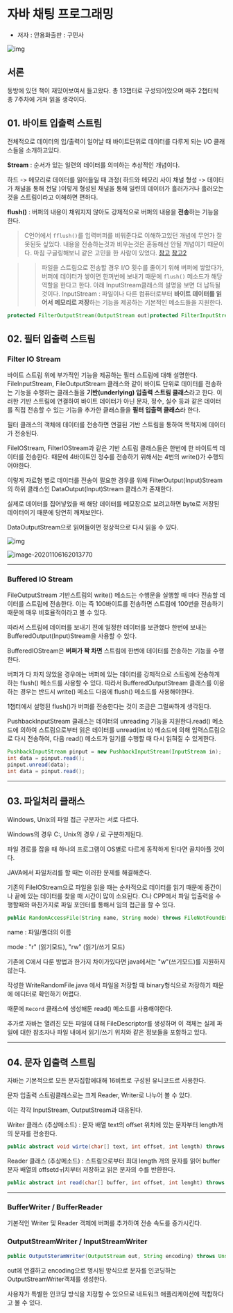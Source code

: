 # 자바 채팅 프로그래밍
-  저자 : 안용화출판 : 구민사

![img](https://lh3.googleusercontent.com/o23ryh16hSUFauzreVRSO7w6x9ccCaarF74Av5fg7SkZFietxLoJx99PgI8UPybLCwTWgiEIoYZpJvhRh1PsvbS_fVg0ClgVZ9J61ik3g2Hlu_m1amlJmvXHbIZcv6m2CdOBe1YN)

## 서론

동방에 있던 책이 재밌어보여서 들고왔다.
총 13챕터로 구성되어있으며 매주 2챕터씩 총 7주차에 거쳐 읽을 생각이다.

## 01. 바이트 입출력 스트림

전체적으로 데이터의 입/출력이 일어날 때 바이트단위로 데이터를 다루게 되는 I/O 클래스들을 소개하고있다.

**Stream** : 순서가 있는 일련의 데이터를 의미하는 추상적인 개념이다.

하드 -> 메모리로 데이터를 읽어들일 때 과정( 하드와 메모리 사이 채널 형성 -> 데이터가 채널을 통해 전달 )이렇게 형성된 채널을 통해 일련의 데이터가 흘러가거나 흘러오는것을 스트림이라고 이해하면 편하다.

**flush()** : 버퍼의 내용이 채워지지 않아도 강제적으로 버퍼의 내용을 **전송**하는 기능을 한다.

> C언어에서 `fflush()`를 입력버퍼를 비워준다로 이해하고있던 개념에 무언가 잘못된듯 싶었다. 내용을 전송하는것과 비우는것은 혼동해선 안될 개념이기 때문이다.
> 마침 구글링해보니 같은 고민을 한 사람이 있었다. [참고](https://m.blog.naver.com/PostView.nhn?blogId=klh1514&logNo=120190269672&proxyReferer=https:%2F%2Fwww.google.com%2F) [참고2](https://okky.kr/article/97122) 

> > 파일을 스트림으로 전송할 경우 I/O 횟수를 줄이기 위해 버퍼에 쌓았다가, 버퍼에 데이터가 쌓이면 한꺼번에 보내기 때문에 `flush()` 메소드가 해당 역할을 한다고 한다.
> > 아래 InputStream클래스의 설명을 보면 더 납득될 것이다.
> > InputStream : 파일이나 다른 컴퓨터로부터 **바이트 데이터를 읽어서 메모리로 저장**하는 기능을 제공하는 기본적인 메소드들을 지원한다.

```java
protected FilterOutputStream(OutputStream out)protected FilterInputStream(InputStream in)
```



## 02. 필터 입출력 스트림

### Filter IO Stream

바이트 스트림 위에 부가적인 기능을 제공하는 필터 스트림에 대해 설명한다.
FileInputStream, FileOutputStream 클래스와 같이 바이트 단위로 데이터를 전송하는 기능을 수행하는 클래스들을 **기반(underlying) 입출력 스트림 클래스**라고 한다.
이러한 기반 스트림에 연결하여 바이트 데이터가 아닌 문자, 정수, 실수 등과 같은 데이터를 직접 전송할 수 있는 기능을 추가한 클래스들을 **필터 입출력 클래스**라 한다.

필터 클래스의 객체에 데이터를 전송하면 연결된 기반 스트림을 통하여 목적지에 데이터가 전송된다.

FileIOStream, FilterIOStream과 같은 기반 스트림 클래스들은 한번에 한 바이트씩 데이터를 전송한다. 때문에 4바이트인 정수를 전송하기 위해서는 4번의 write()가 수행되어야한다.

이렇게 자료형 별로 데이터를 전송이 필요한 경우를 위해 FilterOutput(Input)Stream의 하위 클래스인 DataOutput(Input)Stream 클래스가 존재한다.

실제로 데이터를 집어넣었을 때 해당 데이터를 메모장으로 보려고하면 byte로 저장된 데이터이기 때문에 당연히 깨져보인다.

DataOutputStream으로 읽어들이면 정상적으로 다시 읽을 수 있다.

![img](https://lh6.googleusercontent.com/S0Jdwhv_pIzPTL2jZq45TVbogxGNHIErAdkfhZEoDQP4ung7qMB2-kK8qbvQglmKfG9dM-rvSDOHUmi46nifPXzSoXZR2KV4eLZQn-ZH_3Vv4u1qtAV_atP8WbmilZtUdPttdI9f)

![image-20201106162013770](https://lh5.googleusercontent.com/yp2gTQQg4t0bh_9Y1Rhg5uBCbKNjtcuIhcciHYFR-9AvARLEVDyObYvhzpkgqd7n7XMVOKr3jxbEwEdKxQamaC8Dcn7A6h04sZOiDWvnePOA32NPQDO_95N43QELOVLQk8I76uGt)

---



### Buffered IO Stream

FileOutputStream 기반스트림의 write() 메소드는 수행문을 실행할 때 마다 전송할 데이터를 스트림에 전송한다. 이는 즉 100바이트를 전송하면 스트림에 100번을 전송하기 때문에 매우 비효율적이라고 볼 수 있다.

따라서 스트림에 데이터를 보내기 전에 일정한 데이터를 보관했다 한번에 보내는 BufferedOutput(Input)Stream을 사용할 수 있다.

BufferedIOStream은 **버퍼가 꽉 차면** 스트림에 한번에 데이터를 전송하는 기능을 수행한다.

버퍼가 다 차지 않았을 경우에는 버퍼에 있는 데이터를 강제적으로 스트림에 전송하게 하는 flush() 메소드를 사용할 수 있다. 따라서 BufferedOutputStream 클래스를 이용하는 경우는 반드시 write() 메소드 다음에 flush() 메소드를 사용해야한다.

1챕터에서 설명된 flush()가 버퍼를 전송한다는 것이 조금은 그럴싸하게 생각된다.

PushbackInputStream 클래스는 데이터의 unreading 기능을 지원한다.read() 메소드에 의하여 스트림으로부터 읽은 데이터를 unread(int b) 메소드에 의해 입력스트림으로 다시 전송하여, 다음 read() 메소드가 일기를 수행할 때 다시 읽혀질 수 있게한다.

```java 
PushbackInputStream pinput = new PushbackInputStream(InputStream in);
int data = pinput.read();
pinput.unread(data);
int data = pinput.read();
```

---



## 03. 파일처리 클래스

Windows, Unix의 파일 접근 구분자는 서로 다르다.

Windows의 경우 C:\, Unix의 경우 / 로 구분하게된다.

파일 경로를 잡을 때 하나의 프로그램이 OS별로 다르게 동작하게 된다면 골치아플 것이다.

JAVA에서 파일처리를 할 때는 이러한 문제를 해결해준다.



기존의 FileIOStream으로 파일을 읽을 때는 순차적으로 데이터를 읽기 때문에 중간이나 끝에 있는 데이터를 찾을 때 시간이 많이 소요된다. C나 CPP에서 파일 입출력을 수행할때와 마찬가지로 파일 포인터를 통해서 임의 접근을 할 수 있다.

```java
public RandomAccessFile(String name, String mode) throws FileNotFoundException
```

name : 파일/폴더의 이름

mode : "r" (읽기모드), "rw" (읽기/쓰기 모드)

기존에 C에서 다룬 방법과 한가지 차이가있다면 java에서는 "w"(쓰기모드)를 지원하지 않는다.



작성한 WriteRandomFile.java 에서 파일을 저장할 때 binary형식으로 저장하기 때문에 에디터로 확인하기 어렵다.

때문에 `Record` 클래스에 생성해둔 read() 메소드를 사용해야한다.



추가로 자바는 열려진 모든 파일에 대해 FileDescriptor를 생성하며 이 객체는 실제 파일에 대한 참조자나 파일 내에서 읽기/쓰기 위치와 같은 정보들을 포함하고 있다.

---

## 04. 문자 입출력 스트림

자바는 기본적으로 모든 문자집합에대해 16비트로 구성된 유니코드르 사용한다.

문자 입출력 스트림클래스로는 크게 Reader, Writer로 나누어 볼 수 있다.

이는 각각 InputStream, OutputStream과 대응된다.



Writer 클래스 (추상메소드) : 문자 배열 text의 offset 위치에 있는 문자부터 length개의 문자를 전송한다.

```java
public abstract void wirte(char[] text, int offset, int length) throws IOException
```



Reader 클래스 (추상메소드) : 스트림으로부터 최대 length 개의 문자를 읽어 buffer 문자 배열의 offsetdㅟ치부터 저장하고 읽은 문자의 수를 반환한다.

```java
public abstract int read(char[] buffer, int offset, int lenght) throws IOException
```

---



### BufferWriter / BufferReader

기본적인 Writer 및 Reader 객체에 버퍼를 추가하여 전송 속도를 증가시킨다.



### OutputStreamWriter / InputStreamWriter

```java
public OutputSteramWriter(OutputStream out, String encoding) throws UnsupportedEncodingException
```

out에 연결하고 encoding으로 명시된 방식으로 문자를 인코딩하는 OutputStreamWriter객체를 생성한다.

사용자가 특별한 인코딩 방식을 지정할 수 있으므로 네트워크 애플리케이션에 적합하다고 볼 수 있다.



